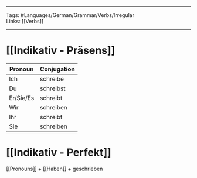___
Tags: #Languages/German/Grammar/Verbs/Irregular  
Links: [[Verbs]]
___
# [[Indikativ - Präsens]]
Pronoun|Conjugation
------------ | ------------
Ich | schreibe
Du | schreibst
Er/Sie/Es | schreibt
Wir | schreiben
Ihr | schreibt
Sie | schreiben


# [[Indikativ - Perfekt]]
[[Pronouns]] + [[Haben]] + geschrieben